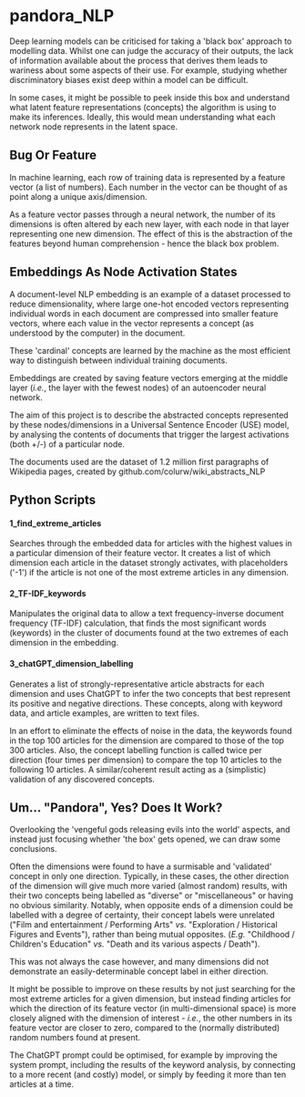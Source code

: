# pandora_NLP

Deep learning models can be criticised for taking a 'black box' approach to
modelling data.  Whilst one can judge the accuracy of their outputs, the lack of 
information available about the process that derives them leads to wariness 
about some aspects of their use.  For example, studying whether discriminatory biases 
exist deep within a model can be difficult.

In some cases, it might be possible to peek inside this box and understand what 
latent feature representations (concepts) the algorithm is using to make its inferences.
Ideally, this would mean understanding what each network node represents in the latent space.

## Bug Or Feature

In machine learning, each row of training data is represented by a feature
vector (a list of numbers).  Each number in the vector can be thought of as point along a unique axis/dimension.

As a feature vector passes through a neural network, the number of its dimensions 
is often altered by each new layer, with each node in that layer
representing one new dimension.  The effect of this is the abstraction of the features beyond 
human comprehension - hence the black box problem.

## Embeddings As Node Activation States

A document-level NLP embedding is an example of a dataset processed to reduce 
dimensionality, where large one-hot encoded vectors representing individual words
in each document are compressed into smaller feature vectors, where each value in the vector represents
a concept (as understood by the computer) in the document.  

These 'cardinal' concepts are learned by the machine as the most efficient way to
distinguish between individual training documents.

Embeddings are created by saving feature vectors emerging at the middle layer 
(_i.e._, the layer with the fewest nodes) of an autoencoder neural network.

The aim of this project is to describe the abstracted concepts represented by these 
nodes/dimensions in a Universal Sentence Encoder (USE) model, by analysing the contents 
of documents that trigger the largest activations (both +/-) of a particular node. 

The documents used are the dataset of 1.2 million first paragraphs of Wikipedia pages,
created by github.com/colurw/wiki_abstracts_NLP

## Python Scripts

#### 1_find_extreme_articles 

Searches through the embedded data for articles with the highest values in a particular
dimension of their feature vector.  It creates a list of which dimension each
article in the dataset strongly activates, with placeholders ('-1') if the article
is not one of the most extreme articles in any dimension.  

#### 2_TF-IDF_keywords

Manipulates the original data to allow a text frequency-inverse document 
frequency (TF-IDF) calculation, that finds the most significant words (keywords) in the cluster
of documents found at the two extremes of each dimension in the embedding.

#### 3_chatGPT_dimension_labelling

Generates a list of strongly-representative article abstracts for each dimension and 
uses ChatGPT to infer the two concepts that best represent its positive and negative 
directions.  These concepts, along with keyword data, and article examples, are written
to text files.

In an effort to eliminate the effects of noise in the data, the keywords found in the 
top 100 articles for the dimension are compared to those of the top 300 articles.  Also,
the concept labelling function is called twice per direction (four times per dimension)
to compare the top 10 articles to the following 10 articles.  A similar/coherent
result acting as a (simplistic) validation of any discovered concepts.

## Um... "Pandora", Yes?  Does It Work?

Overlooking the 'vengeful gods releasing evils into the world' aspects, and instead just focusing whether 'the box' gets opened, we can draw some conclusions.

Often the dimensions were found to have a surmisable and 'validated' concept in only one direction. Typically, in these cases, the other direction of the dimension will give much more varied (almost random) results, with their two concepts being labelled as "diverse" or "miscellaneous" or having no obvious similarity.  Notably, when opposite ends of a dimension could be labelled with a degree of certainty, their concept labels were unrelated ("Film and entertainment / Performing Arts" _vs._ "Exploration / Historical Figures and Events"), rather than being mutual opposites. (_E.g._ "Childhood / Children's Education" _vs._ "Death and its various aspects / Death").

This was not always the case however, and many dimensions did not demonstrate an easily-determinable concept label in either direction.

It might be possible to improve on these results by not just searching for the most extreme articles for a given dimension, but instead finding articles for which the direction of its feature vector (in multi-dimensional space) is more closely aligned with the dimension of interest - _i.e._, the other numbers in its feature vector are closer to zero, compared to the (normally distributed) random numbers found at present.

The ChatGPT prompt could be optimised, for example by improving the system prompt, including the results of the keyword analysis, by connecting to a more recent (and costly) model, or simply by feeding it more than ten articles at a time.  
